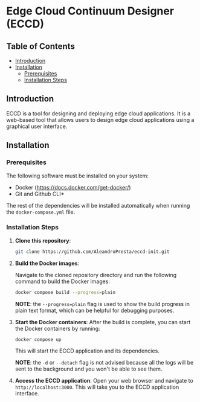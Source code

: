 # Edge Cloud Continuum Designer (ECCD)

## Table of Contents

-   [Introduction](#introduction)
-   [Installation](#installation)
    -   [Prerequisites](#prerequisites)
    -   [Installation Steps](#installation-steps)

## Introduction

ECCD is a tool for designing and deploying edge cloud applications. It is a web-based tool that allows users to design edge cloud applications using a graphical user interface.

## Installation

### Prerequisites

The following software must be installed on your system:

-   Docker (https://docs.docker.com/get-docker/)
-   Git and Github CLI\*

The rest of the dependencies will be installed automatically when running the `docker-compose.yml` file.

### Installation Steps

1. **Clone this repository**:

    ```bash
    git clone https://github.com/AleandroPresta/eccd-init.git
    ```

2. **Build the Docker images**:

    Navigate to the cloned repository directory and run the following command to build the Docker images:

    ```bash
    docker compose build --progress=plain
    ```

    **NOTE**: the `--progress=plain` flag is used to show the build progress in plain text format, which can be helpful for debugging purposes.

3. **Start the Docker containers**:
   After the build is complete, you can start the Docker containers by running:

    ```bash
    docker compose up
    ```

    This will start the ECCD application and its dependencies.

    **NOTE**: the `-d` or `--detach` flag is not advised because all the logs will be sent to the background and you won't be able to see them.

4. **Access the ECCD application**:
   Open your web browser and navigate to `http://localhost:3000`. This will take you to the ECCD application interface.

